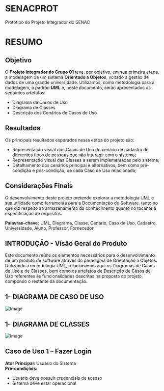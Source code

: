 # SENACPROT
Protótipo do Projeto Integrador do SENAC 


# RESUMO  

## Objetivo
O **Projeto Integrador do Grupo 01** teve, por objetivo, em sua primeira etapa, a modelagem de um sistema **Orientado a Objetos**, voltado à gestão de dados de uma grande universidade.
Utilizamos, como metodologia para a modelagem, o padrão **UML** e, neste documento, serão apresentados os seguintes artefatos:
- Diagrama de Casos de Uso
- Diagrama de Classes
- Descrição dos Cenários de Casos de Uso

## Resultados  
Os principais resultados esperados nessa etapa do projeto são:
- Representação visual dos Casos de Uso do cenário de cadastro de diferentes tipos de pessoas que vão interagir com o sistema;
- Representação visual das Classes a serem implementadas pelo sistema;
- Detalhamento dos cenários principal e alternativos, bem como pré-condição e pós-condição, de cada Caso de Uso relacionado; 

## Considerações Finais
O desenvolvimento deste projeto pretende explorar a metodologia UML e sua utilidade como ferramenta para a Documentação de Software, tanto no que diz respeito ao armazenamento do conhecimento quanto no tocante à especificação de requisitos.

**Palavras-chave:** UML, Diagrama, Classe, Cenário, Caso de Uso, Cadastro, Universidade, Aluno, Professor, Fornecedor.

## INTRODUÇÃO - Visão Geral do Produto 
Este documento reúne os elementos necessários para o desenvolvimento de um produto de software através do paradigma de Orientação a Objetos. Utilizando a metodologia UML, relacionamos aqui os Diagramas de Casos de Uso e de Classes, bem como os artefatos de Descrição de Casos de Uso referentes às funcionalidades descritas na proposta do projeto, compondo o restante da documentação.

## 1- DIAGRAMA DE CASO DE USO
![Image](https://github.com/user-attachments/assets/a8cf7252-936e-4ab6-868a-2720ea989df4)

## 1- DIAGRAMA DE CLASSES
![Image](https://github.com/user-attachments/assets/fa6fc242-94a5-4b0b-9cec-1894ee5d3058)

## Caso de Uso 1 – Fazer Login
**Ator Principal:** Usuário do Sistema  
**Pré-condições:**
- Usuário deve possuir credenciais de acesso
- Sistema deve estar operacional
